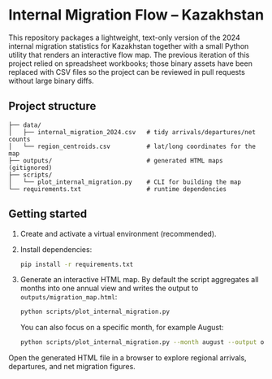# Internal Migration Flow – Kazakhstan

This repository packages a lightweight, text-only version of the 2024
internal migration statistics for Kazakhstan together with a small Python
utility that renders an interactive flow map.  The previous iteration of
this project relied on spreadsheet workbooks; those binary assets have been
replaced with CSV files so the project can be reviewed in pull requests
without large binary diffs.

## Project structure

```
├── data/
│   ├── internal_migration_2024.csv   # tidy arrivals/departures/net counts
│   └── region_centroids.csv          # lat/long coordinates for the map
├── outputs/                          # generated HTML maps (gitignored)
├── scripts/
│   └── plot_internal_migration.py    # CLI for building the map
└── requirements.txt                  # runtime dependencies
```

## Getting started

1. Create and activate a virtual environment (recommended).
2. Install dependencies:

   ```bash
   pip install -r requirements.txt
   ```

3. Generate an interactive HTML map.  By default the script aggregates all
   months into one annual view and writes the output to `outputs/migration_map.html`:

   ```bash
   python scripts/plot_internal_migration.py
   ```

   You can also focus on a specific month, for example August:

   ```bash
   python scripts/plot_internal_migration.py --month august --output outputs/migration_map_august.html
   ```

Open the generated HTML file in a browser to explore regional arrivals,
departures, and net migration figures.
